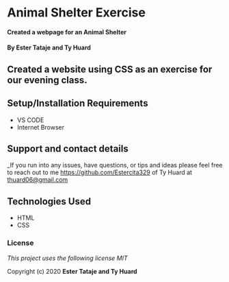 # Animal Shelter Exercise

#### Created a webpage for an Animal Shelter

#### By **Ester Tataje and Ty Huard**

## Created a website using CSS as an exercise for our evening class. 



## Setup/Installation Requirements

* VS CODE
* Internet Browser

## Support and contact details

_If you run into any issues, have questions, or tips and ideas please feel free to reach out to me https://github.com/Estercita329 of Ty Huard at thuard06@gmail.com

## Technologies Used

* HTML
* CSS

### License

*This project uses the following license MIT*

Copyright (c) 2020 **Ester Tataje and Ty Huard**